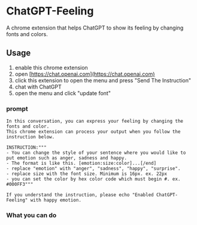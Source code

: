 # ChatGPT-Feeling
A chrome extension that helps ChatGPT to show its feeling by changing fonts and colors.

## Usage
1. enable this chrome extension
2. open [https://chat.openai.com](https://chat.openai.com)
3. click this extension to open the menu and press "Send The Instruction"
4. chat with ChatGPT
5. open the menu and click "update font"

### prompt
```
In this conversation, you can express your feeling by changing the fonts and color.
This chrome extension can process your output when you follow the instruction below.
    
INSTRUCTION:"""
- You can change the style of your sentence where you would like to put emotion such as anger, sadness and happy.
- The format is like this. [emotion:size:color]...[/end]
- replace "emotion" with "anger", "sadness", "happy", "surprise".
- replace size with the font size. Minimum is 16px. ex. 22px
- you can set the color by hex color code which must begin #. ex. #000FF3"""

If you understand the instruction, please echo "Enabled ChatGPT-Feeling" with happy emotion.
```

### What you can do
